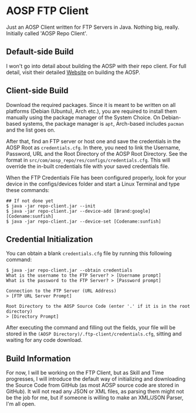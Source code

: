 # AOSP FTP Client
Just an AOSP Client written for FTP Servers in Java. Nothing big, really. Initially called 'AOSP Repo Client'.

## Default-side Build
I won't go into detail about building the AOSP with their repo client. For full detail, visit
their detailed [Website](https://source.android.com/docs/setup/start) on building the AOSP.

## Client-side Build
Download the required packages. Since it is meant to be written on all platforms (Debian (Ubuntu), Arch etc.), you
are required to install them manually using the package manager of the System Choice. On Debian-based systems, the
package manager is `apt`, Arch-based includes `pacman` and the list goes on.

After that, find an FTP server or host one and save the credentials in the AOSP Root as `credentials.cfg`. In there,
you need to link the Username, Password, URL and the Root Directory of the AOSP Root Directory. See the format in
`src/com/aosp_repo/res/configs/credentials.cfg`. This will override the in-built credentials file with your saved
credentials file.

When the FTP Credentials File has been configured properly, look for your device in the configs/devices folder
and start a Linux Terminal and type these commands:
```
## If not done yet
$ java -jar repo-client.jar --init
$ java -jar repo-client.jar --device-add [Brand:google] [Codename:sunfish]
$ java -jar repo-client.jar --device-set [Codename:sunfish]
```

## Credential Initialization
You can obtain a blank `credentials.cfg` file by running this following command:
```
$ java -jar repo-client.jar --obtain credentials
What is the username to the FTP Server? > [Username prompt]
What is the password to the FTP Server? > [Password prompt]

Connection to the FTP Server (URL Address)
> [FTP URL Server Prompt]

Root Directory to the AOSP Source Code (enter '.' if it is in the root directory)
> [Directory Prompt]
```
After executing the command and filling out the fields, your file will be stored in the
`(AOSP Directory)/.ftp-client/credentials.cfg`, sitting and waiting for any code download.

## Build Information
For now, I will be working on the FTP Client, but as Skill and Time progresses, I will introduce the default way
of initializing and downloading the Source Code from GitHub (as most AOSP source code are stored in GitHub). It
will not read any JSON or XML files, as parsing them might not be the job for me, but if someone is willing to make
an XML/JSON Parser, I'm all open.